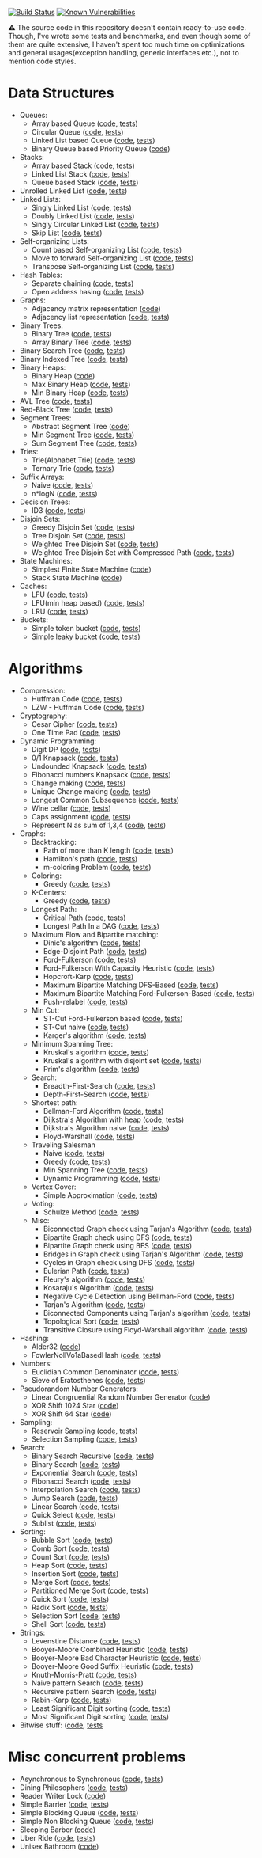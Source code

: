[![Build Status](https://travis-ci.com/arst/AandDS.svg?token=QTqu8xkSrAFMgyb3eyEW&branch=master)](https://travis-ci.com/arst/AandDS)
[![Known Vulnerabilities](https://snyk.io/test/github/arst/AandDS/badge.svg?targetFile=AlgorithmsAndDataStructures/AlgorithmsAndDataStructures.csproj)](https://snyk.io/test/github/arst/AandDS?targetFile=AlgorithmsAndDataStructures/AlgorithmsAndDataStructures.csproj)

:warning: The source code in this repository doesn't contain ready-to-use code. Though, I've wrote some tests and benchmarks, and even though some of them are quite extensive, I haven't spent too much time on optimizations and general usages(exception handling, generic interfaces etc.), not to mention code styles.
# Data Structures

- Queues:
    - Array based Queue ([code](../master/AlgorithmsAndDataStructures/DataStructures/Queue/ArrayQueue.cs), [tests](../master/AlgorithmsAndDataStructures.Tests/DataStructures/Queue/ArrayQueueTests.cs))
    - Circular Queue ([code](../master/AlgorithmsAndDataStructures/DataStructures/Queue/CircularQueue.cs), [tests](../master/AlgorithmsAndDataStructures.Tests/DataStructures/Queue/CircularQueueTests.cs))
    - Linked List based Queue ([code](../master/AlgorithmsAndDataStructures/DataStructures/Queue/LinkedListQueue.cs), [tests](../master/AlgorithmsAndDataStructures.Tests/DataStructures/Queue/LinkedListQueueTests.cs))
    - Binary Queue based Priority Queue ([code](../master/AlgorithmsAndDataStructures/DataStructures/BinaryHeaps/MinBinaryHeapBasedPriorityQueue.cs))
- Stacks:
    - Array based Stack ([code](../master/AlgorithmsAndDataStructures/DataStructures/Stack/ArrayStack.cs), [tests](../master/AlgorithmsAndDataStructures.Tests/DataStructures/Stack/ArrayStackTests.cs))
    - Linked List Stack ([code](../master/AlgorithmsAndDataStructures/DataStructures/Stack/LinkedListStack.cs), [tests](../master/AlgorithmsAndDataStructures.Tests/DataStructures/Stack/LinkedListStackTests.cs))
    - Queue based Stack ([code](../master/AlgorithmsAndDataStructures/DataStructures/Stack/QueueStack.cs), [tests](../master/AlgorithmsAndDataStructures.Tests/DataStructures/Stack/QueueStackTests.cs))
- Unrolled Linked List ([code](../master/AlgorithmsAndDataStructures/DataStructures/UnrolledLinkedLists/UnrolledLinkedList.cs), [tests](../master/AlgorithmsAndDataStructures.Tests/DataStructures/UnrolledLinkedList/UnrolledLinkedListTests.cs))
- Linked Lists:
    - Singly Linked List ([code](../master/AlgorithmsAndDataStructures.Tests/DataStructures/LinkedList/SinglyLinkedList.cs), [tests](../master/AlgorithmsAndDataStructures.Tests/DataStructures/LinkedList/SinglyLinkedListTests.cs))
    - Doubly Linked List ([code](../master/AlgorithmsAndDataStructures.Tests/DataStructures/LinkedList/DoublyLinkedList.cs), [tests](../master/AlgorithmsAndDataStructures.Tests/DataStructures/LinkedList/DoublyLinkedListTests.cs))
    - Singly Circular Linked List ([code](../master/AlgorithmsAndDataStructures.Tests/DataStructures/LinkedList/SinglyCircularLinkedList.cs), [tests](../master/AlgorithmsAndDataStructures.Tests/DataStructures/LinkedList/SingleCircularLinkedListTests.cs))
    - Skip List ([code](../master/AlgorithmsAndDataStructures.Tests/DataStructures/LinkedList/SkipList.cs), [tests](../master/AlgorithmsAndDataStructures.Tests/DataStructures/LinkedList/SkipListTests.cs))
- Self-organizing Lists:
    - Count based Self-organizing List ([code](../master/AlgorithmsAndDataStructures/DataStructures/SelfOrganizingList/CountBasedSelfOrganizingList.cs), [tests](../master/AlgorithmsAndDataStructures.Tests/DataStructures/SelfOrginizingList/CountBasedSelfOrganizingListTests.cs))
    - Move to forward Self-organizing List ([code](../master/AlgorithmsAndDataStructures/DataStructures/SelfOrganizingList/MoveToForwardSelfOrganizingList.cs), [tests](../master/AlgorithmsAndDataStructures.Tests/DataStructures/SelfOrginizingList/MoveToForwardSelfOrganizingListTests.cs))
    - Transpose Self-organizing List ([code](../master/AlgorithmsAndDataStructures/DataStructures/SelfOrganizingList/TransposeSelfOrginizingList.cs), [tests](../master/AlgorithmsAndDataStructures.Tests/DataStructures/SelfOrginizingList/TransposeSelfOrginizingListTests.cs))
- Hash Tables: 
    - Separate chaining ([code](../master/AlgorithmsAndDataStructures/DataStructures/HashTable/SeparateChainingHashTable.cs), [tests](../master/AlgorithmsAndDataStructures.Tests/DataStructures/SelfOrginizingList/SeparateChainingHashTableTests.cs))
    - Open address hasing ([code](../master/AlgorithmsAndDataStructures/DataStructures/HashTable/OpenAddressHasingHashTable.cs), [tests](../master/AlgorithmsAndDataStructures.Tests/DataStructures/SelfOrginizingList/OpenAddressHashingHashTableTests.cs))
- Graphs: 
    - Adjacency matrix representation ([code](../master/AlgorithmsAndDataStructures/DataStructures/Graph/AdjacencyMatrixGraph.cs))
    - Adjacency list representation ([code](../master/AlgorithmsAndDataStructures/DataStructures/Graph/AdjacencyListGraph.cs), [tests](../master/AlgorithmsAndDataStructures.Tests/DataStructures/Graph/AdjacencyListGraphTests.cs))
- Binary Trees:
    - Binary Tree ([code](../master/AlgorithmsAndDataStructures/DataStructures/BinaryTrees/BinaryTree.cs), [tests](../master/AlgorithmsAndDataStructures.Tests/DataStructures/BinaryTree/BinaryTreeTests.cs))
    - Array Binary Tree ([code](../master/AlgorithmsAndDataStructures/DataStructures/BinaryTrees/ArrayBinaryTree.cs), [tests](../master/AlgorithmsAndDataStructures.Tests/DataStructures/BinaryTree/ArrayBinaryTreeTests.cs))
- Binary Search Tree ([code](../master/AlgorithmsAndDataStructures/DataStructures/BinarySearchTrees/BinarySearchTree.cs), [tests](../master/AlgorithmsAndDataStructures.Tests/DataStructures/BinarySearchTrees/BinarySearchTreeTests.cs))
- Binary Indexed Tree ([code](../master/AlgorithmsAndDataStructures/DataStructures/BinaryIndexedTrees/BinaryIndexedTree.cs), [tests](../master/AlgorithmsAndDataStructures.Tests/DataStructures/BinaryIndexedTree/BinaryIndexedTreeTests.cs))
- Binary Heaps:
    - Binary Heap ([code](../master/AlgorithmsAndDataStructures/DataStructures/BinaryHeaps/BinaryHeap.cs))
    - Max Binary Heap ([code](../master/AlgorithmsAndDataStructures/DataStructures/BinaryHeaps/MaxBinaryHeap.cs), [tests](../master/AlgorithmsAndDataStructures.Tests/DataStructures/BinaryHeap/MaxBinaryHeapTests.cs))
    - Min Binary Heap ([code](../master/AlgorithmsAndDataStructures/DataStructures/BinaryHeaps/MinBinaryHeap.cs), [tests](../master/AlgorithmsAndDataStructures.Tests/DataStructures/BinaryHeap/MinBinaryHeapTests.cs))
- AVL Tree ([code](../master/AlgorithmsAndDataStructures/DataStructures/AdelsonVelskyLandisTree/AvlTree.cs), [tests](../master/AlgorithmsAndDataStructures.Tests/DataStructures/AvlTree/AvlTreeTests.cs))
- Red-Black Tree ([code](../master/AlgorithmsAndDataStructures/DataStructures/RbTree/RedBlackTree.cs), [tests](../master/AlgorithmsAndDataStructures.Tests/DataStructures/RedBlackTree/RedBlackTreeTests.cs))
- Segment Trees:
    - Abstract Segment Tree ([code](../master/AlgorithmsAndDataStructures/DataStructures/SegmentTree/AbstractSegmentTree.cs))
    - Min Segment Tree ([code](../master/AlgorithmsAndDataStructures/DataStructures/SegmentTree/MinSegmentTree.cs), [tests](../master/AlgorithmsAndDataStructures.Tests/DataStructures/SegmentTree/MinSegmentTreeTests.cs))
    - Sum Segment Tree ([code](../master/AlgorithmsAndDataStructures/DataStructures/SegmentTree/SumSegmentTree.cs), [tests](../master/AlgorithmsAndDataStructures.Tests/DataStructures/SegmentTree/SumSegmentTreeTests.cs))
- Tries:
    - Trie(Alphabet Trie)  ([code](../master/AlgorithmsAndDataStructures/DataStructures/Trie/AlphabetTrie.cs), [tests](../master/AlgorithmsAndDataStructures.Tests/DataStructures/Trie/AlphabetTrieTests.cs))
    - Ternary Trie ([code](../master/AlgorithmsAndDataStructures/DataStructures/Trie/TernaryTrie.cs), [tests](../master/AlgorithmsAndDataStructures/DataStructures/Trie/TernaryTrieTests.cs))
- Suffix Arrays:
    - Naive ([code](../master/AlgorithmsAndDataStructures/DataStructures/SuffixArray/NaiveSuffixArray.cs), [tests](../master/AlgorithmsAndDataStructures.Tests/DataStructures/SuffixArray/NaiveSuffixArrayTests.cs))
    - n*logN ([code](../master/AlgorithmsAndDataStructures/DataStructures/SuffixArray/EfficientSuffixArray.cs), [tests](../master/AlgorithmsAndDataStructures.Tests/DataStructures/SuffixArray/nLognSuffixArrayTests.cs))
- Decision Trees:
    - ID3 ([code](../master/AlgorithmsAndDataStructures/DataStructures/DecisionTree/ID3.cs), [tests](../master/AlgorithmsAndDataStructures.Tests/DataStructures/DecisionTree/ID3Tests.cs))
- Disjoin Sets:
    - Greedy Disjoin Set  ([code](../master/AlgorithmsAndDataStructures/DataStructures/DisjointSet/GreedyDisjointSet.cs), [tests](../master/AlgorithmsAndDataStructures.Tests/DataStructures/DisjointSet/GreedyDisjointSetTests.cs))
    - Tree Disjoin Set  ([code](../master/AlgorithmsAndDataStructures/DataStructures/DisjointSet/TreeDisjointSet.cs), [tests](../master/AlgorithmsAndDataStructures.Tests/DataStructures/DisjointSet/TreeDisjointSetTests.cs))
    - Weighted Tree Disjoin Set  ([code](../master/AlgorithmsAndDataStructures/DataStructures/DisjointSet/WeightedTreeDisjointSet.cs), [tests](../master/AlgorithmsAndDataStructures.Tests/DataStructures/DisjointSet/WeightedTreeDisjointSetTests.cs))
    - Weighted Tree Disjoin Set with Compressed Path  ([code](../master/AlgorithmsAndDataStructures/DataStructures/DisjointSet/WeightedTreeCoompressedPathDisjoinSet.cs), [tests](../master/AlgorithmsAndDataStructures.Tests/DataStructures/DisjointSet/WeightedTreeCoompressedPathDisjoinSetTests.cs))
- State Machines:
    - Simplest Finite State Machine ([code](../master/AlgorithmsAndDataStructures/DataStructures/StateMachine/FiniteStateMachine.cs))
    - Stack State Machine ([code](../master/AlgorithmsAndDataStructures/DataStructures/StateMachine/StackFiniteStateMachine.cs))
- Caches:
    - LFU ([code](../master/AlgorithmsAndDataStructures/DataStructures/Cache/LFU.cs), [tests](../master/AlgorithmsAndDataStructures.Tests/DataStructures/Cache/LFUTests.cs))
    - LFU(min heap based) ([code](../master/AlgorithmsAndDataStructures/DataStructures/Cache/LFUMeanHeapBased.cs), [tests](../master/AlgorithmsAndDataStructures.Tests/DataStructures/Cache/LFUMeanHeapBasedTests.cs))
    - LRU ([code](../master/AlgorithmsAndDataStructures/DataStructures/Cache/LRU.cs), [tests](../master/AlgorithmsAndDataStructures.Tests/DataStructures/Cache/LRUTests.cs))
- Buckets:
    - Simple token bucket ([code](../master/AlgorithmsAndDataStructures/DataStructures/Concurrency/SimpleTokenBucket.cs), [tests](../master/AlgorithmsAndDataStructures.Tests/DataStructures/Concurrency/SimpleTokenBucketTests.cs))
    - Simple leaky bucket ([code](../master/AlgorithmsAndDataStructures/DataStructures/Concurrency/SimpleLeakyBucket.cs), [tests](../master/AlgorithmsAndDataStructures.Tests/DataStructures/Concurrency/SimpleLeakyBucketTests.cs))
    
# Algorithms
- Compression:
    - Huffman Code ([code](../master/AlgorithmsAndDataStructures/Algorithms/Compression/HuffmanCodeCompression.cs), [tests](../master/AlgorithmsAndDataStructures.Tests/Algorithm/Compression/HuffmanCodeCompressionTests.cs))
    - LZW - Huffman Code ([code](../master/AlgorithmsAndDataStructures/Algorithms/Compression/LzwCompression.cs), [tests](../master/AlgorithmsAndDataStructures.Tests/Algorithm/Compression/LZWCompressionTests.cs))
- Cryptography:
    - Cesar Cipher ([code](../master/AlgorithmsAndDataStructures/Algorithms/Cryptography/CesarCipher.cs), [tests](../master/AlgorithmsAndDataStructures.Tests/Algorithm/Compression/CesarCipherTests.cs))
    - One Time Pad ([code](../master/AlgorithmsAndDataStructures/Algorithms/Cryptography/OneTimePad.cs), [tests](../master/AlgorithmsAndDataStructures.Tests/Algorithm/Compression/OneTimePadTests.cs))
- Dynamic Programming:
    - Digit DP ([code](../master/AlgorithmsAndDataStructures/Algorithms/DynamicProgramming/DigitDynamicProgramming.cs), [tests](../master/AlgorithmsAndDataStructures.Tests/Algorithm/Compression/DigitDynamicProgrammingTests.cs))
    - 0/1 Knapsack ([code](../master/AlgorithmsAndDataStructures/Algorithms/DynamicProgramming/ZeroOneKnapsack.cs), [tests](../master/AlgorithmsAndDataStructures.Tests/Algorithm/Compression/ZeroOneKnapsackTests.cs))
    - Undounded Knapsack ([code](../master/AlgorithmsAndDataStructures/Algorithms/DynamicProgramming/UnboundedKnapsack.cs), [tests](../master/AlgorithmsAndDataStructures.Tests/Algorithm/Compression/UnboundedKnapsackTests.cs))
    - Fibonacci numbers Knapsack ([code](../master/AlgorithmsAndDataStructures/Algorithms/DynamicProgramming/FibonacciNumber.cs), [tests](../master/AlgorithmsAndDataStructures.Tests/Algorithm/Compression/FibonacciNumberTests.cs))
    - Change making ([code](../master/AlgorithmsAndDataStructures/Algorithms/DynamicProgramming/ChangeMakingProblem.cs), [tests](../master/AlgorithmsAndDataStructures.Tests/Algorithm/Compression/ChangeMakingProblemTests.cs))
    - Unique Change making ([code](../master/AlgorithmsAndDataStructures/Algorithms/DynamicProgramming/UniqueChangeMakingProblem.cs), [tests](../master/AlgorithmsAndDataStructures.Tests/Algorithm/Compression/UniqueChangeMakingProblemTests.cs))  
    - Longest Common Subsequence ([code](../master/AlgorithmsAndDataStructures/Algorithms/DynamicProgramming/LongestCommonSubsequence.cs), [tests](../master/AlgorithmsAndDataStructures.Tests/Algorithm/Compression/LongestCommonSubsequenceTests.cs))
    - Wine cellar ([code](../master/AlgorithmsAndDataStructures/Algorithms/DynamicProgramming/WineCellarProblem.cs), [tests](../master/AlgorithmsAndDataStructures.Tests/Algorithm/Compression/WineCellarProblemTests.cs))
    - Caps assignment ([code](../master/AlgorithmsAndDataStructures/Algorithms/DynamicProgramming/CapsAssignment.cs), [tests](../master/AlgorithmsAndDataStructures.Tests/Algorithm/Compression/CapsAssignmentTests.cs))
    - Represent N as sum of 1,3,4 ([code](../master/AlgorithmsAndDataStructures/Algorithms/DynamicProgramming/RepresentNasSumOf134.cs), [tests](../master/AlgorithmsAndDataStructures.Tests/Algorithm/Compression/RepresentNasSumOf134Tests.cs))
- Graphs:
    - Backtracking:
        - Path of more than K length ([code](../master/AlgorithmsAndDataStructures/Algorithms/Graph/Backtracking/PathOfMoreThanKLength.cs), [tests](../master/AlgorithmsAndDataStructures.Tests/Algorithm/Graph/Backtracking/PathOfMoreThanKLengthTests.cs))
        - Hamilton's path ([code](../master/AlgorithmsAndDataStructures/Algorithms/Graph/Backtracking/HamiltonPath.cs), [tests](../master/AlgorithmsAndDataStructures.Tests/Algorithm/Graph/Backtracking/HamiltonianCycle.cs))
        - m-coloring Problem ([code](../master/AlgorithmsAndDataStructures/Algorithms/Graph/Backtracking/MColoringProblem.cs), [tests](../master/AlgorithmsAndDataStructures.Tests/Algorithm/Graph/Backtracking/MColoringProblemTests.cs))
    - Coloring:
        - Greedy ([code](../master/AlgorithmsAndDataStructures/Algorithms/Graph/Coloring/GreedyColoring.cs), [tests](../master/AlgorithmsAndDataStructures.Tests/Algorithm/Graph/Coloring/GreedyColoringTests.cs))
    - K-Centers:
        - Greedy ([code](../master/AlgorithmsAndDataStructures/Algorithms/Graph/KCenters/KCentersGreedyApproximation.cs), [tests](../master/AlgorithmsAndDataStructures.Tests/Algorithm/Graph/KCenters/KCentersGreedyApproximationTests.cs))
    - Longest Path:
        - Critical Path ([code](../master/AlgorithmsAndDataStructures/Algorithms/Graph/LongestPath/CriticalPath.cs), [tests](../master/AlgorithmsAndDataStructures.Tests/Algorithm/Graph/LongestPath/CriticalPathTests.cs))
        - Longest Path In a DAG ([code](../master/AlgorithmsAndDataStructures/Algorithms/Graph/LongestPath/LongestPathInADirectedAcyclicGraph.cs), [tests](../master/AlgorithmsAndDataStructures.Tests/Algorithm/Graph/LongestPath/LongestPathInADirectedAcyclicGraphTests.cs))
    - Maximum Flow and Bipartite matching:
        - Dinic's algorithm ([code](../master/AlgorithmsAndDataStructures/Algorithms/Graph/MaximumFlow/DinicsMaximumFlow.cs), [tests](../master/AlgorithmsAndDataStructures.Tests/Algorithm/Graph/MaxFlow/DinicsMaximumFlowTests.cs))
        - Edge-Disjoint Path ([code](../master/AlgorithmsAndDataStructures/Algorithms/Graph/MaximumFlow/EdgeDisjointPath.cs), [tests](../master/AlgorithmsAndDataStructures.Tests/Algorithm/Graph/MaxFlow/EdgeDisjointPathTests.cs))
        - Ford-Fulkerson ([code](../master/AlgorithmsAndDataStructures/Algorithms/Graph/MaximumFlow/FordFulkerson.cs), [tests](../master/AlgorithmsAndDataStructures.Tests/Algorithm/Graph/MaxFlow/FordFulkersonTests.cs))
        - Ford-Fulkerson With Capacity Heuristic ([code](../master/AlgorithmsAndDataStructures/Algorithms/Graph/MaximumFlow/FordFulkersonWithCapacityHeuristic.cs), [tests](../master/AlgorithmsAndDataStructures.Tests/Algorithm/Graph/MaxFlow/FordFulkersonWithCapacityHeuristicTests.cs))
        - Hopcroft-Karp ([code](../master/AlgorithmsAndDataStructures/Algorithms/Graph/MaximumFlow/HopcroftKarp.cs), [tests](../master/AlgorithmsAndDataStructures.Tests/Algorithm/Graph/MaxFlow/HopcroftKarpTests.cs))
        - Maximum Bipartite Matching DFS-Based ([code](../master/AlgorithmsAndDataStructures/Algorithms/Graph/MaximumFlow/MaximumBiPartiteMatchingDfsBased.cs), [tests](../master/AlgorithmsAndDataStructures.Tests/Algorithm/Graph/MaxFlow/MaximumBiPartiteMatchingDfsBasedTests.cs))
        - Maximum Bipartite Matching Ford-Fulkerson-Based ([code](../master/AlgorithmsAndDataStructures/Algorithms/Graph/MaximumFlow/MaximumBiPartiteMatchingFordFulkersonBased.cs), [tests](../master/AlgorithmsAndDataStructures.Tests/Algorithm/Graph/MaxFlow/MaximumBiPartiteMatchingFordFulkersonBasedTests.cs))
        - Push-relabel ([code](../master/AlgorithmsAndDataStructures/Algorithms/Graph/MaximumFlow/PushRelabel.cs), [tests](../master/AlgorithmsAndDataStructures.Tests/Algorithm/Graph/MaxFlow/PushRelabelTests.cs))
    - Min Cut:
        - ST-Cut Ford-Fulkerson based ([code](../master/AlgorithmsAndDataStructures/Algorithms/Graph/MaximumFlow/STCutFordFulkersonBased.cs), [tests](../master/AlgorithmsAndDataStructures.Tests/Algorithm/Graph/MaxFlow/STCutFordFulkersonBasedTests.cs))
        - ST-Cut naive ([code](../master/AlgorithmsAndDataStructures/Algorithms/Graph/MinCut/MinSTCutNaive.cs), [tests](../master/AlgorithmsAndDataStructures.Tests/Algorithm/Graph/MaxFlow/MinSTCutNaiveTests.cs))
        - Karger's algorithm ([code](../master/AlgorithmsAndDataStructures/Algorithms/Graph/MinCut/KargersAlgorithmForMinimumCut.cs), [tests](../master/AlgorithmsAndDataStructures.Tests/Algorithm/Graph/KargersAlgorithmForMinimumCutTests.cs))
    - Minimum Spanning Tree:
        - Kruskal's algorithm ([code](../master/AlgorithmsAndDataStructures/Algorithms/Graph/MinimumSpanningTree/KruskalMinimumSpanningTree.cs), [tests](../master/AlgorithmsAndDataStructures.Tests/Algorithm/Graph/KruskalMinimumSpanningTreeTests.cs))  
        - Kruskal's algorithm with disjoint set ([code](../master/AlgorithmsAndDataStructures/Algorithms/Graph/MinimumSpanningTree/KruskalMinimumSpanningTreeWithDisjointSet.cs), [tests](../master/AlgorithmsAndDataStructures.Tests/Algorithm/Graph/KruskalMinimumSpanningTreeWithDisjointSetTests.cs))
        - Prim's algorithm ([code](../master/AlgorithmsAndDataStructures/Algorithms/Graph/MinimumSpanningTree/PrimsAlgorithm.cs), [tests](../master/AlgorithmsAndDataStructures.Tests/Algorithm/Graph/PrimsAlgorithmTests.cs))
    - Search:
        - Breadth-First-Search ([code](../master/AlgorithmsAndDataStructures/Algorithms/Graph/Search/BreadthFirstSearch.cs), [tests](../master/AlgorithmsAndDataStructures.Tests/Algorithm/Graph/BreadthFirstSearchTests.cs))
        - Depth-First-Search ([code](../master/AlgorithmsAndDataStructures/Algorithms/Graph/Search/DepthFirstSearch.cs), [tests](../master/AlgorithmsAndDataStructures.Tests/Algorithm/Graph/DepthFirstSearchTests.cs))
    - Shortest path:
        - Bellman-Ford Algorithm ([code](../master/AlgorithmsAndDataStructures/Algorithms/Graph/ShortestPath/BellmanFord.cs), [tests](../master/AlgorithmsAndDataStructures.Tests/Algorithm/Graph/BellmanFordTests.cs))
        - Dijkstra's Algorithm with heap ([code](../master/AlgorithmsAndDataStructures/Algorithms/Graph/ShortestPath/DijkstraHeapified.cs), [tests](../master/AlgorithmsAndDataStructures.Tests/Algorithm/Graph/DijkstraHeapifiedTests.cs))
        - Dijkstra's Algorithm naive ([code](../master/AlgorithmsAndDataStructures/Algorithms/Graph/ShortestPath/DijkstraNaive.cs), [tests](../master/AlgorithmsAndDataStructures.Tests/Algorithm/Graph/DijkstraNaiveTests.cs))
        - Floyd-Warshall ([code](../master/AlgorithmsAndDataStructures/Algorithms/Graph/ShortestPath/FloydWarshall.cs), [tests](../master/AlgorithmsAndDataStructures.Tests/Algorithm/Graph/FloydWarshallTests.cs))
    - Traveling Salesman
        - Naive ([code](../master/AlgorithmsAndDataStructures/Algorithms/Graph/TravelingSalesman/NaiveTravelingSalesman.cs), [tests](../master/AlgorithmsAndDataStructures.Tests/Algorithm/Graph/TravelingSalesman/NaiveTravelingSalesmanTests.cs))
        - Greedy ([code](../master/AlgorithmsAndDataStructures/Algorithms/Graph/TravelingSalesman/GreedyTravelingSalesman.cs), [tests](../master/AlgorithmsAndDataStructures.Tests/Algorithm/Graph/TravelingSalesman/GreedyTravelingSalesmanTests.cs))
        - Min Spanning Tree ([code](../master/AlgorithmsAndDataStructures/Algorithms/Graph/TravelingSalesman/MinSpanningTreeTravelingSalesman.cs), [tests](../master/AlgorithmsAndDataStructures.Tests/Algorithm/Graph/TravelingSalesman/MinSpanningTreeTravelingSalesmanTests.cs))
        - Dynamic Programming ([code](../master/AlgorithmsAndDataStructures/Algorithms/Graph/TravelingSalesman/DynamicProgrammingTravelingSalesman.cs), [tests](../master/AlgorithmsAndDataStructures.Tests/Algorithm/Graph/TravelingSalesman/DynamicProgrammingTravelingSalesmanTests.cs))
    - Vertex Cover:
        - Simple Approximation ([code](../master/AlgorithmsAndDataStructures/Algorithms/Graph/VertexCover/VertexCoverSimpleApproximation.cs), [tests](../master/AlgorithmsAndDataStructures.Tests/Algorithm/Graph/VertexCover/VertexCoverSimpleApproximationTests.cs))
    - Voting:
        - Schulze Method ([code](../master/AlgorithmsAndDataStructures.Tests/Algorithm/Graph/Voting/SchulzeMethodTests.cs), [tests](../master/AlgorithmsAndDataStructures/Algorithms/Graph/Voting/SchulzeMethod.cs))
    - Misc:
        - Biconnected Graph check using Tarjan's Algorithm ([code](../master/AlgorithmsAndDataStructures/Algorithms/Graph/Misc/BiconnectedGraph.cs), [tests](../master/AlgorithmsAndDataStructures.Tests/Algorithm/Graph/BiconnectedGraphTests.cs))
        - Bipartite Graph check using DFS ([code](../master/AlgorithmsAndDataStructures/Algorithms/Graph/Misc/BipartiteGraphDfsBased.cs), [tests](../master/AlgorithmsAndDataStructures.Tests/Algorithm/Graph/BipartiteGraphDfsBasedTests.cs))
        - Bipartite Graph check using BFS ([code](../master/AlgorithmsAndDataStructures/Algorithms/Graph/Misc/BipartiteGraphBfsBased.cs), [tests](../master/AlgorithmsAndDataStructures.Tests/Algorithm/Graph/BipartiteGraphBfsBasedTests.cs))
        - Bridges in Graph check using Tarjan's Algorithm ([code](../master/AlgorithmsAndDataStructures/Algorithms/Graph/Misc/BridgesInGraph.cs), [tests](../master/AlgorithmsAndDataStructures.Tests/Algorithm/Graph/BridgesInGraphTests.cs))
        - Cycles in Graph check using DFS ([code](../master/AlgorithmsAndDataStructures/Algorithms/Graph/Misc/CycleDetector.cs), [tests](../master/AlgorithmsAndDataStructures.Tests/Algorithm/Graph/CycleDetectionTests.cs))
        - Eulerian Path ([code](../master/AlgorithmsAndDataStructures/Algorithms/Graph/Misc/EulerianPath.cs), [tests](../master/AlgorithmsAndDataStructures.Tests/Algorithm/Graph/EulerianPathTests.cs))
        - Fleury's algorithm ([code](../master/AlgorithmsAndDataStructures/Algorithms/Graph/Misc/FleurysAlgorithm.cs), [tests](../master/AlgorithmsAndDataStructures.Tests/Algorithm/Graph/FleurysAlgorithmеtTests.cs))
        - Kosaraju's Algorithm ([code](../master/AlgorithmsAndDataStructures/Algorithms/Graph/Misc/KosarajusAlgorithm.cs), [tests](../master/AlgorithmsAndDataStructures.Tests/Algorithm/Graph/KosarajusAlgorithmTests.cs))
        - Negative Cycle Detection using Bellman-Ford ([code](../master/AlgorithmsAndDataStructures/Algorithms/Graph/Misc/NegativeCycleDetectionBellmanFordBased.cs), [tests](../master/AlgorithmsAndDataStructures.Tests/Algorithm/Graph/NegativeCycleDetectionBellmanFordBasedTests.cs))
        - Tarjan's Algorithm ([code](../master/AlgorithmsAndDataStructures/Algorithms/Graph/Misc/TarjansAlgorithm.cs), [tests](../master/AlgorithmsAndDataStructures.Tests/Algorithm/Graph/TarjansAlgorithmTests.cs))
        - Biconnected Components using Tarjan's algorithm ([code](../master/AlgorithmsAndDataStructures/Algorithms/Graph/Misc/TarjansAlgorithmForBiconnectedComponents.cs), [tests](../master/AlgorithmsAndDataStructures.Tests/Algorithm/Graph/TarjansAlgorithmForBiconnectedComponentsTests.cs))
        - Topological Sort ([code](../master/AlgorithmsAndDataStructures/Algorithms/Graph/Misc/TopologicalSort.cs), [tests](../master/AlgorithmsAndDataStructures.Tests/Algorithm/Graph/TopologicalSortTests.cs))
        - Transitive Closure using Floyd-Warshall algorithm ([code](../master/AlgorithmsAndDataStructures/Algorithms/Graph/Misc/TransitiveClosureFloydWarshall.cs), [tests](../master/AlgorithmsAndDataStructures.Tests/Algorithm/Graph/TransitiveClosureFloydWarshallTests.cs))
- Hashing:
    - Alder32 ([code](../master/AlgorithmsAndDataStructures/Algorithms/Hashing/Alder32.cs))
    - FowlerNollVo1aBasedHash ([code](../master/AlgorithmsAndDataStructures/Algorithms/Hashing/FowlerNollVo1aBasedHash.cs), [tests](../master/AlgorithmsAndDataStructures.Tests/Algorithm/Hashing/FowlerNollVo1aBasedHashTests.cs))
- Numbers:
    - Euclidian Common Denominator ([code](../master/AlgorithmsAndDataStructures/Algorithms/Numbers/EuclidianAlgorithmForCommonDenominator.cs), [tests](../master/AlgorithmsAndDataStructures.Tests/Algorithm/Numbers/EuclidianAlgorithmForCommonDenominatorTests.cs))
    - Sieve of Eratosthenes ([code](..//master/AlgorithmsAndDataStructures/Algorithms/Numbers/SieveOfEratosthenes.cs), [tests](../master/AlgorithmsAndDataStructures.Tests/Algorithm/Numbers/SieveOfEratosthenesTests.cs))
- Pseudorandom Number Generators:
    - Linear Congruential Random Number Generator ([code](../master/AlgorithmsAndDataStructures/Algorithms/PseudorandomNumberGenerators/LinearCongruentialRandomNumberGenerator.cs))
    - XOR Shift 1024 Star ([code](../master/AlgorithmsAndDataStructures/Algorithms/PseudorandomNumberGenerators/XORShift1024Star.cs))
    - XOR Shift 64 Star ([code](../master/AlgorithmsAndDataStructures/Algorithms/PseudorandomNumberGenerators/XORShift64Star.cs))
- Sampling:
    - Reservoir Sampling ([code](../master/AlgorithmsAndDataStructures/Algorithms/Sampling/ReservoirSampling.cs), [tests](../master/AlgorithmsAndDataStructures.Tests/Algorithm/Sampling/ReservoirSamplingTests.cs))
    - Selection Sampling ([code](../master/AlgorithmsAndDataStructures/Algorithms/Sampling/SelectionSampling.cs), [tests](../master/AlgorithmsAndDataStructures.Tests/Algorithm/Sampling/SelectionSamplingTests.cs))
- Search:
    - Binary Search Recursive ([code](../master/AlgorithmsAndDataStructures/Algorithms/Search/BinaryRecursive.cs), [tests](../master/AlgorithmsAndDataStructures.Tests/Algorithm/Search/BinaryRecursiveTests.cs))
    - Binary Search ([code](../master/AlgorithmsAndDataStructures/Algorithms/Search/BinarySearch.cs), [tests](../master/AlgorithmsAndDataStructures.Tests/Algorithm/Search/BinarySearchTests.cs))
    - Exponential Search ([code](../master/AlgorithmsAndDataStructures/Algorithms/Search/Exponential.cs), [tests](../master/AlgorithmsAndDataStructures.Tests/Algorithm/Search/ExponentialSearchTests.cs))
    - Fibonacci Search ([code](../master/AlgorithmsAndDataStructures/Algorithms/Search/Fibonacci.cs), [tests](../master/AlgorithmsAndDataStructures.Tests/Algorithm/Search/Fibonacci.cs))
    - Interpolation Search ([code](../master/AlgorithmsAndDataStructures/Algorithms/Search/Interpolation.cs), [tests](../master/AlgorithmsAndDataStructures.Tests/Algorithm/Search/InterpolationSortTests.cs))
    - Jump Search ([code](../master/AlgorithmsAndDataStructures/Algorithms/Search/Jump.cs), [tests](../master/AlgorithmsAndDataStructures.Tests/Algorithm/Search/JumpSearchTests.cs))
    - Linear Search ([code](../master/AlgorithmsAndDataStructures/Algorithms/Search/Linear.cs), [tests](../master/AlgorithmsAndDataStructures.Tests/Algorithm/Search/LinearSearchTests.cs))
    - Quick Select ([code](../master/AlgorithmsAndDataStructures/Algorithms/Search/QuickSelect.cs), [tests](../master/AlgorithmsAndDataStructures.Tests/Algorithm/Search/QuickSelectTests.cs))
    - Sublist ([code](../master/AlgorithmsAndDataStructures/Algorithms/Search/SublistSearch.cs), [tests](../master/AlgorithmsAndDataStructures.Tests/Algorithm/Search/SublistSearchTests.cs))
- Sorting:
    - Bubble Sort ([code](../master/AlgorithmsAndDataStructures/Algorithms/Sorting/BubbleSort.cs), [tests](../master/AlgorithmsAndDataStructures.Tests/Algorithm/Sorting/BubbleSortTests.cs))
    - Comb Sort ([code](../master/AlgorithmsAndDataStructures/Algorithms/Sorting/CombSort.cs), [tests](../master/AlgorithmsAndDataStructures.Tests/Algorithm/Sorting/CombSortTests.cs))
    - Count Sort ([code](../master/AlgorithmsAndDataStructures/Algorithms/Sorting/CountSort.cs), [tests](../master/AlgorithmsAndDataStructures.Tests/Algorithm/Sorting/CountSortTests.cs))
    - Heap Sort ([code](../master/AlgorithmsAndDataStructures/Algorithms/Sorting/HeapSort.cs), [tests](../master/AlgorithmsAndDataStructures.Tests/Algorithm/Sorting/HeapSortTests.cs))
    - Insertion Sort ([code](../master/AlgorithmsAndDataStructures/Algorithms/Sorting/InsertionSort.cs), [tests](../master/AlgorithmsAndDataStructures.Tests/Algorithm/Sorting/InsertionSortTests.cs))
    - Merge Sort ([code](../master/AlgorithmsAndDataStructures/Algorithms/Sorting/MergeSort.cs), [tests](../master/AlgorithmsAndDataStructures.Tests/Algorithm/Sorting/MergeSortTests.cs))
    - Partitioned Merge Sort ([code](../master/AlgorithmsAndDataStructures/Algorithms/Sorting/PartitionedMergeSort.cs), [tests](../master/AlgorithmsAndDataStructures.Tests/Algorithm/Sorting/PartitionedMergeSortTests.cs))
    - Quick Sort ([code](../master/AlgorithmsAndDataStructures/Algorithms/Sorting/QuickSort.cs), [tests](../master/AlgorithmsAndDataStructures.Tests/Algorithm/Sorting/QuickSortTests.cs))
    - Radix Sort ([code](../master/AlgorithmsAndDataStructures/Algorithms/Sorting/RadixSort.cs), [tests](../master/AlgorithmsAndDataStructures.Tests/Algorithm/Sorting/RadixSortTests.cs))
    - Selection Sort ([code](../master/AlgorithmsAndDataStructures/Algorithms/Sorting/SelectionSort.cs), [tests](../master/AlgorithmsAndDataStructures.Tests/Algorithm/Sorting/SelectionSortTests.cs))
    - Shell Sort ([code](../master/AlgorithmsAndDataStructures/Algorithms/Sorting/ShellSort.cs), [tests](../master/AlgorithmsAndDataStructures.Tests/Algorithm/Sorting/ShellSortTests.cs))
- Strings:
    - Levenstine Distance ([code](../master/AlgorithmsAndDataStructures/Algorithms/Strings/LevenstineDistance/LevenstineDistanceDynamicProgramming.cs), [tests](../master/AlgorithmsAndDataStructures.Tests/Algorithm/Strings/LevenstineDistance/LevenstineDistanceDynamicProgrammingTests.cs))
    - Booyer-Moore Combined Heuristic ([code](../master/AlgorithmsAndDataStructures/Algorithms/Strings/Search/BooyerMooreCombinedHeuristic.cs), [tests](../master/AlgorithmsAndDataStructures.Tests/Algorithm/Strings/Search/BooyerMooreCombinedHeuristicTests.cs))
    - Booyer-Moore Bad Character Heuristic ([code](../master/AlgorithmsAndDataStructures/Algorithms/Strings/Search/BoyerMooreBadCharacterHeuristic.cs), [tests](../master/AlgorithmsAndDataStructures.Tests/Algorithm/Strings/Search/BoyerMooreBadCharacterHeuristicTests.cs))
    - Booyer-Moore Good Suffix Heuristic ([code](../master/AlgorithmsAndDataStructures/Algorithms/Strings/Search/BoyerMooreGoodSuffixHeuristic.cs), [tests](../master/AlgorithmsAndDataStructures.Tests/Algorithm/Strings/Search/BoyerMooreGoodSuffixHeuristicTests.cs))
    - Knuth-Morris-Pratt ([code](../master/AlgorithmsAndDataStructures/Algorithms/Strings/Search/KnuthMorrisPratt.cs), [tests](../master/AlgorithmsAndDataStructures.Tests/Algorithm/Strings/Search/KnuthMorrisPrattTests.cs))
    - Naive pattern Search ([code](../master/AlgorithmsAndDataStructures/Algorithms/Strings/Search/NaivePatternSearch.cs), [tests](../master/AlgorithmsAndDataStructures.Tests/Algorithm/Strings/Search/NaivePatternSearchTests.cs))
    - Recursive pattern Search ([code](../master/AlgorithmsAndDataStructures/Algorithms/Strings/Search/RecursivePatternSearch.cs), [tests](../master/AlgorithmsAndDataStructures.Tests/Algorithm/Strings/Search/RecursivePatternSearchTests.cs))
    - Rabin-Karp ([code](../master/AlgorithmsAndDataStructures/Algorithms/Strings/Search/RabinKarp.cs), [tests](../master/AlgorithmsAndDataStructures.Tests/Algorithm/Strings/Search/RabinKarpTests.cs))
    - Least Significant Digit sorting ([code](../master/AlgorithmsAndDataStructures/Algorithms/Strings/Sorting/LSD.cs), [tests](../master/AlgorithmsAndDataStructures.Tests/Algorithm/Strings/Sorting/LSDTests.cs))
    - Most Significant Digit sorting ([code](../master/AlgorithmsAndDataStructures/Algorithms/Strings/Sorting/MSD.cs), [tests](../master/AlgorithmsAndDataStructures.Tests/Algorithm/Strings/Sorting/MSDTests.cs))
- Bitwise stuff: ([code](../master/AlgorithmsAndDataStructures/Algorithms/Bitwise/), [tests](../master/AlgorithmsAndDataStructures.Tests/Algorithm/Bitwise)

# Misc concurrent problems

- Asynchronous to Synchronous ([code](../master/AlgorithmsAndDataStructures/DataStructures/Concurrency/AsynchronousToSynchronous.cs), [tests](../master/AlgorithmsAndDataStructures.Tests/DataStructures/Concurrency/AsynchronousToSynchronousTests.cs))
- Dining Philosophers ([code](../master/AlgorithmsAndDataStructures/DataStructures/Concurrency/DiningPhilosophers.cs), [tests](../master/AlgorithmsAndDataStructures.Tests/DataStructures/Concurrency/DiningPhilosophersTests.cs))
- Reader Writer Lock ([code](../master/AlgorithmsAndDataStructures/DataStructures/Concurrency/ReaderWriterLock.cs))
- Simple Barrier ([code](../master/AlgorithmsAndDataStructures/DataStructures/Concurrency/SimpleBarrier.cs), [tests](../master/AlgorithmsAndDataStructures.Tests/DataStructures/Concurrency/SimpleBarrierTests.cs))
- Simple Blocking Queue ([code](../master/AlgorithmsAndDataStructures/DataStructures/Concurrency/SimpleBlockingQueue.cs), [tests](../master/AlgorithmsAndDataStructures.Tests/DataStructures/Concurrency/SimpleBlockingQueueTests.cs))
- Simple Non Blocking Queue ([code](../master/AlgorithmsAndDataStructures/DataStructures/Concurrency/SimpleNonBlockingQueue.cs), [tests](../master/AlgorithmsAndDataStructures.Tests/DataStructures/Concurrency/SimpleNonBlockingQueueTests.cs))
- Sleeping Barber ([code](../master/AlgorithmsAndDataStructures/DataStructures/Concurrency/SleepingBarber.cs))
- Uber Ride ([code](../master/AlgorithmsAndDataStructures/DataStructures/Concurrency/UberRide.cs), [tests](../master/AlgorithmsAndDataStructures.Tests/DataStructures/Concurrency/UberRideProblemTests.cs))
- Unisex Bathroom ([code](../master/AlgorithmsAndDataStructures/DataStructures/Concurrency/UnisexBathroom.cs))
